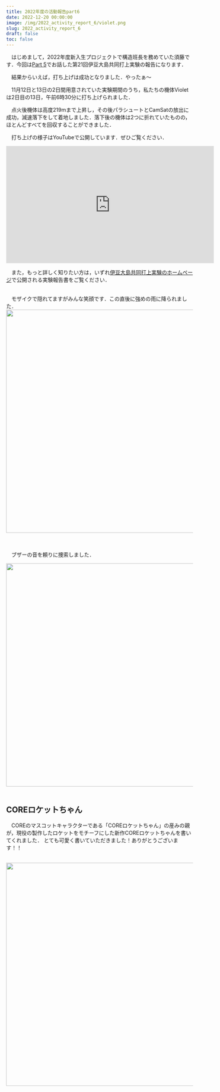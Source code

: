 ```yaml
---
title: 2022年度の活動報告part6
date: 2022-12-20 00:00:00
image: /img/2022_activity_report_6/violet.png
slug: 2022_activity_report_6
draft: false
toc: false
---
```


　はじめまして，2022年度新入生プロジェクトで構造班長を務めていた須藤です．今回は[Part 5](https://www.corerocket.net/blog/2022_activity_report_5/)でお話した第21回伊豆大島共同打上実験の報告になります．

　結果からいえば，打ち上げは成功となりました．やったぁ～

　11月12日と13日の2日間用意されていた実験期間のうち，私たちの機体Violetは2日目の13日，午前6時30分に打ち上げられました．

　点火後機体は高度219mまで上昇し，その後パラシュートとCamSatの放出に成功，減速落下をして着地しました．落下後の機体は2つに折れていたものの，ほとんどすべてを回収することができました．

　打ち上げの様子はYouTubeで公開しています．ぜひご覧ください．
<iframe width="560" height="315"  style = "text-align: center" src="https://www.youtube.com/embed/BvmJCboTarQ" title="YouTube video player" frameborder="0" allow="accelerometer; autoplay; clipboard-write; encrypted-media; gyroscope; picture-in-picture" allowfullscreen></iframe>
<br>


　また，もっと詳しく知りたい方は，いずれ[伊豆大島共同打上実験のホームページ](https://izuoshimarocket.wixsite.com/izuoshimarocket/2022年度11月)で公開される実験報告書をご覧ください．

<br>
　モザイクで隠れてますがみんな笑顔です．この直後に強めの雨に降られました．
<br>
<div style = "text-align: center"><img src = "/img/2022_activity_report_6/集合写真.png" width = "600"></div>
<br>
<br>

　ブザーの音を頼りに捜索しました．
<br>
<div style = "text-align: center"><img src = "/img/2022_activity_report_6/機体発見後の様子.jpg" width = "600"></div>
<br>

## COREロケットちゃん
　COREのマスコットキャラクターである「COREロケットちゃん」の産みの親が，現役の製作したロケットをモチーフにした新作COREロケットちゃんを書いてくれました．
とても可愛く書いていただきました！ありがとうございます！！

<br>
<div style = "text-align: center"><img src = "/img/2022_activity_report_6/COREロケットちゃん.png" width = "600"></div>
<br>
